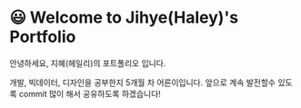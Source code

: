 # :smiley: Welcome to Jihye(Haley)'s Portfolio 

안녕하세요, 지혜(헤일리)의 포트폴리오 입니다.

개발, 빅데이터, 디자인을 공부한지 5개월 차 어른이입니다.
앞으로 계속 발전할수 있도록 commit 많이 해서 공유하도록 하겠습니다!
